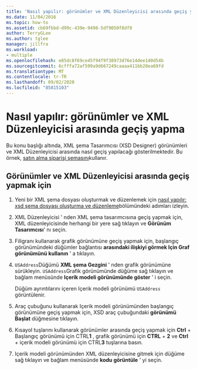 ```yaml
---
title: 'Nasıl yapılır: görünümler ve XML Düzenleyicisi arasında geçiş yapma'
ms.date: 11/04/2016
ms.topic: how-to
ms.assetid: cb69fbbd-d99c-439e-9498-5df9050f8df0
author: TerryGLee
ms.author: tglee
manager: jillfra
ms.workload:
- multiple
ms.openlocfilehash: e85dc8f69ce45f94f9f38973d76e14dee140d54b
ms.sourcegitcommit: 6cfffa72af599a9d667249caaaa411bb28ea69fd
ms.translationtype: MT
ms.contentlocale: tr-TR
ms.lasthandoff: 09/02/2020
ms.locfileid: "85815103"
---
```

# <a name="how-to-switch-between-views-and-the-xml-editor"></a>Nasıl yapılır: görünümler ve XML Düzenleyicisi arasında geçiş yapma

Bu konu başlığı altında, XML şema Tasarımcısı (XSD Designer) görünümleri ve XML Düzenleyicisi arasında nasıl geçiş yapılacağı gösterilmektedir. Bu örnek, [satın alma siparişi şemasını](../xml-tools/sample-xsd-file-simple-schema.md)kullanır.

## <a name="to-switch-between-the-views-and-the-xml-editor"></a>Görünümler ve XML Düzenleyicisi arasında geçiş yapmak için

1. Yeni bir XML şema dosyası oluşturmak ve düzenlemek için [nasıl yapılır: xsd şema dosyası oluşturma ve düzenleme](../xml-tools/how-to-create-and-edit-an-xsd-schema-file.md)bölümündeki adımları izleyin.

2. XML Düzenleyicisi ' nden XML şema tasarımcısına geçiş yapmak için, XML düzenleyicisinde herhangi bir yere sağ tıklayın ve **Görünüm Tasarımcısı**' nı seçin.

3. Filigranı kullanarak grafik görünümüne geçiş yapmak için, başlangıç görünümündeki düğümler bağlantısı **arasındaki ilişkiyi görmek Için Graf görünümünü kullanın** ' a tıklayın.

4. `USAddress`Düğümü **XML şema Gezgini** ' nden grafik görünümüne sürükleyin. `USAddress`Grafik görünümünde düğüme sağ tıklayın ve bağlam menüsünde **Içerik modeli görünümünde göster** ' i seçin.

     Düğüm ayrıntılarını içeren Içerik modeli görünümü `USAddress` görüntülenir.

5. Araç çubuğunu kullanarak Içerik modeli görünümünden başlangıç görünümüne geçiş yapmak için, XSD araç çubuğundaki **görünümü Başlat** düğmesine tıklayın.

6. Kısayol tuşlarını kullanarak görünümler arasında geçiş yapmak için **Ctrl** + Başlangıç görünümü için CTRL**1** , grafik görünümü için **CTRL** + **2** ve **Ctrl** + içerik modeli görünümü için CTRL**3** tuşlarına basın.

7. Içerik modeli görünümünden XML düzenleyicisine gitmek için düğüme sağ tıklayın ve bağlam menüsünde **kodu görüntüle** ' yi seçin.
